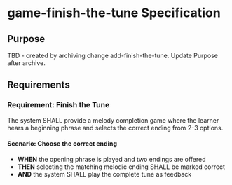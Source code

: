 # game-finish-the-tune Specification

## Purpose
TBD - created by archiving change add-finish-the-tune. Update Purpose after archive.
## Requirements
### Requirement: Finish the Tune
The system SHALL provide a melody completion game where the learner hears a beginning phrase and selects the correct ending from 2-3 options.

#### Scenario: Choose the correct ending
- **WHEN** the opening phrase is played and two endings are offered
- **THEN** selecting the matching melodic ending SHALL be marked correct
- **AND** the system SHALL play the complete tune as feedback

